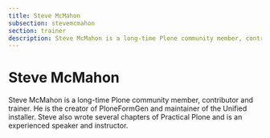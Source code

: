 ```yaml
---
title: Steve McMahon
subsection: stevemcmahon
section: trainer
description: Steve McMahon is a long-time Plone community member, contributor and trainer
---
```


# Steve McMahon
Steve McMahon is a long-time Plone community member, contributor and trainer. He is the creator of PloneFormGen and maintainer of the Unified installer. Steve also wrote several chapters of Practical Plone and is an experienced speaker and instructor.
